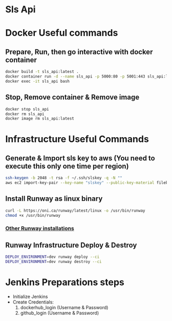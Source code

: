# Sls Api
# Docker Useful commands
## Prepare, Run, then go interactive with docker container
```sh
docker build -t sls_api:latest .
docker container run -d --name sls_api -p 5000:80 -p 5001:443 sls_api:latest
docker exec -it sls_api bash
```
## Stop, Remove container & Remove image
```sh
docker stop sls_api
docker rm sls_api
docker image rm sls_api:latest
```


# Infrastructure Useful Commands
## Generate & Import sls key to aws (You need to execute this only one time per region)
```sh
ssh-keygen -b 2048 -t rsa -f ~/.ssh/slskey -q -N ""
aws ec2 import-key-pair --key-name "slskey" --public-key-material fileb://~/.ssh/slskey.pub
```
## Install Runway as linux binary
```sh
curl -L https://oni.ca/runway/latest/linux -o /usr/bin/runway
chmod +x /usr/bin/runway
```
### [Other Runway installations](https://docs.onica.com/projects/runway/en/stable/installation.html)
## Runway Infrastructure Deploy & Destroy
```sh
DEPLOY_ENVIRONMENT=dev runway deploy --ci
DEPLOY_ENVIRONMENT=dev runway destroy --ci
``` 

# Jenkins Preparations steps

- Initialize Jenkins
- Create Credentials:
  1. dockerhub_login (Username & Password)
  2. github_login (Username & Password)